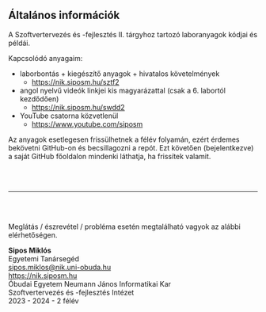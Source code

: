 ## Általános információk

A Szoftvertervezés és -fejlesztés II. tárgyhoz tartozó laboranyagok kódjai és példái. 

Kapcsolódó anyagaim:
- laborbontás + kiegészítő anyagok + hivatalos követelmények
  - https://nik.siposm.hu/sztf2
- angol nyelvű videók linkjei kis magyarázattal (csak a 6. labortól kezdődően)
  - https://nik.siposm.hu/swdd2
- YouTube csatorna közvetlenül
  - https://www.youtube.com/siposm

Az anyagok esetlegesen frissülhetnek a félév folyamán, ezért érdemes bekövetni GitHub-on és becsillagozni a repót. Ezt követően (bejelentkezve) a saját GitHub főoldalon mindenki láthatja, ha frissítek valamit.

<br><br>

---

<br><br>

Meglátás / észrevétel / probléma esetén megtalálható vagyok az alábbi elérhetőségen.

**Sipos Miklós**\
Egyetemi Tanársegéd\
sipos.miklos@nik.uni-obuda.hu\
https://nik.siposm.hu \
Óbudai Egyetem Neumann János Informatikai Kar\
Szoftvertervezés és -fejlesztés Intézet\
2023 - 2024 - 2 félév
